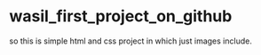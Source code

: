# wasil_first_project_on_github

so this is simple html and css project in which 
just images include.
